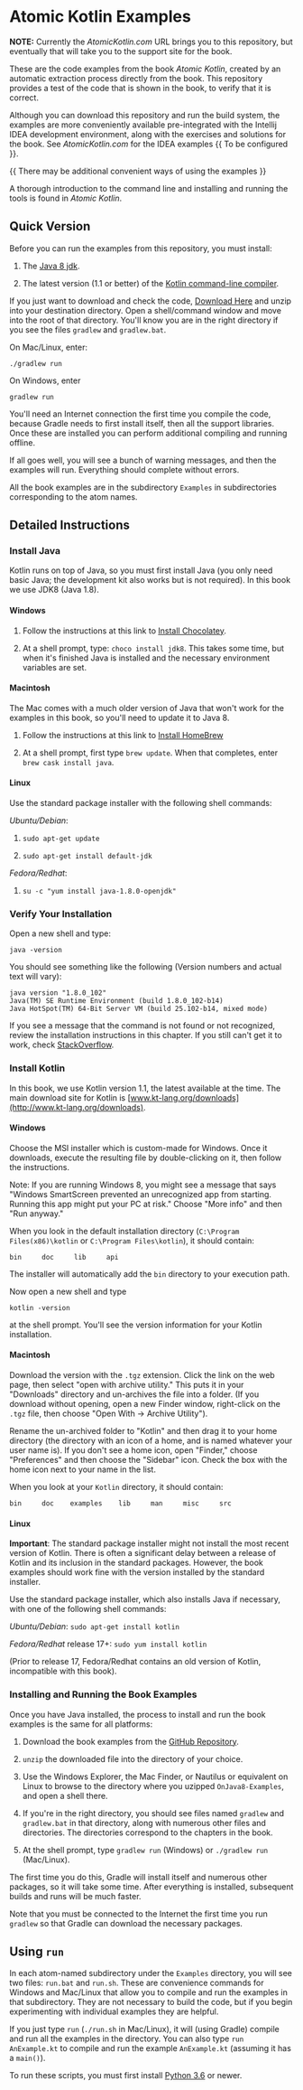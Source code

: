 # Atomic Kotlin Examples

**NOTE:** Currently the *AtomicKotlin.com* URL brings you to this repository,
but eventually that will take you to the support site for the book.

These are the code examples from the book *Atomic Kotlin*, created by an
automatic extraction process directly from the book. This repository provides
a test of the code that is shown in the book, to verify that it is correct.

Although you can download this repository and run the build system, the
examples are more conveniently available pre-integrated with the Intellij IDEA
development environment, along with the exercises and solutions for the book.
See *AtomicKotlin.com* for the IDEA examples {{ To be configured }}.

{{ There may be additional convenient ways of using the examples }}

A thorough introduction to the command line and installing and running the
tools is found in *Atomic Kotlin*.

## Quick Version

Before you can run the examples from this repository, you must install:

1. The [Java 8 jdk](http://www.oracle.com/technetwork/java/javase/downloads/index.html).

2. The latest version (1.1 or better) of the [Kotlin command-line
compiler](http://kotlinlang.org/docs/tutorials/command-line.html).

If you just want to download and check the code, [Download
Here](https://github.com/BruceEckel/AtomicKotlinExamples/archive/master.zip)
and unzip into your destination directory. Open a shell/command window and
move into the root of that directory. You'll know you are in the right
directory if you see the files `gradlew` and `gradlew.bat`.

On Mac/Linux, enter:

```
./gradlew run
```

On Windows, enter

```
gradlew run
```

You'll need an Internet connection the first time you compile the code,
because Gradle needs to first install itself, then all the support libraries.
Once these are installed you can perform additional compiling and running
offline.

If all goes well, you will see a bunch of warning messages, and then the
examples will run. Everything should complete without errors.

All the book examples are in the subdirectory `Examples` in subdirectories
corresponding to the atom names.

## Detailed Instructions

### Install Java

Kotlin runs on top of Java, so you must first install Java (you only need basic
Java; the development kit also works but is not required). In this book we use
JDK8 (Java 1.8).

#### Windows

1. Follow the instructions at this link to [Install Chocolatey](https://chocolatey.org/).

2. At a shell prompt, type: `choco install jdk8`. This  takes some time,
but when it's finished Java is installed and the necessary environment
variables are set.

#### Macintosh

The Mac comes with a much older version of Java that won't work for the
examples in this book, so you'll need to update it to Java 8.

  1.  Follow the instructions at this link to [Install HomeBrew](http://brew.sh/)

  2.  At a shell prompt, first type `brew update`. When that completes, enter
      `brew cask install java`.

#### Linux

Use the standard package installer with the following shell commands:

*Ubuntu/Debian*:

  1. `sudo apt-get update`

  2. `sudo apt-get install default-jdk`

*Fedora/Redhat*:

  1. `su -c "yum install java-1.8.0-openjdk"`


### Verify Your Installation

Open a new shell and type:

```
java -version
```

You should see something like the following (Version numbers and actual text
will vary):

```
java version "1.8.0_102"
Java(TM) SE Runtime Environment (build 1.8.0_102-b14)
Java HotSpot(TM) 64-Bit Server VM (build 25.102-b14, mixed mode)
```

If you see a message that the command is not found or not recognized, review
the installation instructions in this chapter. If you still can't get it to work,
check [StackOverflow](http://stackoverflow.com/search?q=installing+java).

### Install Kotlin

In this book, we use Kotlin version 1.1, the latest available at the
time. The main download site for Kotlin is
[www.kt-lang.org/downloads](http://www.kt-lang.org/downloads).

#### Windows

Choose the MSI installer which is custom-made for Windows. Once it
downloads, execute the resulting file by double-clicking on it, then
follow the instructions.

Note: If you are running Windows 8, you might see a message that says
"Windows SmartScreen prevented an unrecognized app from starting.
Running this app might put your PC at risk." Choose "More info" and then
"Run anyway."

When you look in the default installation directory
(`C:\Program Files(x86)\kotlin` or `C:\Program Files\kotlin`), it should contain:

```
bin     doc     lib     api
```

The installer will automatically add the `bin` directory to your execution path.

Now open a new shell and type

```
kotlin -version
```

at the shell prompt. You'll see the version information for your Kotlin
installation.

#### Macintosh

Download the version with the `.tgz` extension. Click the link on
the web page, then select "open with archive utility." This puts it in
your "Downloads" directory and un-archives the file into a folder. (If
you download without opening, open a new Finder window, right-click on
the `.tgz` file, then choose "Open With -> Archive Utility").

Rename the un-archived folder to "Kotlin" and then drag it to your home
directory (the directory with an icon of a home, and is named whatever
your user name is). If you don't see a home icon, open "Finder," choose
"Preferences" and then choose the "Sidebar" icon. Check the box with the
home icon next to your name in the list.

When you look at your `Kotlin` directory, it should contain:

```
bin     doc    examples    lib     man     misc     src
```

#### Linux

**Important**: The standard package installer might not install the most
recent version of Kotlin. There is often a significant delay between a
release of Kotlin and its inclusion in the standard packages. However, the book
examples should work fine with the version installed by the standard installer.

Use the standard package installer, which also installs Java if necessary, with
one of the following shell commands:

*Ubuntu/Debian*: `sudo apt-get install kotlin`

*Fedora/Redhat* release 17+: `sudo yum install kotlin`

(Prior to release 17, Fedora/Redhat contains an old version of Kotlin,
incompatible with this book).


### Installing and Running the Book Examples

Once you have Java installed, the process to install and run the book examples
is the same for all platforms:

1. Download the book examples from the
[GitHub Repository](https://github.com/BruceEckel/AtomicKotlinExamples/archive/master.zip).

2. `unzip` the downloaded file into the directory of your choice.

3. Use the Windows Explorer, the Mac Finder, or Nautilus or equivalent on Linux
to browse to the directory where you uzipped `OnJava8-Examples`, and open a
shell there.

4. If you're in the right directory, you should see files named `gradlew` and
`gradlew.bat` in that directory, along with numerous other files and
directories. The directories correspond to the chapters in the book.

5. At the shell prompt, type `gradlew run` (Windows) or `./gradlew run`
(Mac/Linux).

The first time you do this, Gradle will install itself and numerous other
packages, so it will take some time. After everything is installed, subsequent
builds and runs will be much faster.

Note that you must be connected to the Internet the first time you run `gradlew`
so that Gradle can download the necessary packages.

## Using `run`

In each atom-named subdirectory under the `Examples` directory, you will see
two files: `run.bat` and `run.sh`. These are convenience commands for Windows
and Mac/Linux that allow you to compile and run the examples in that
subdirectory. They are not necessary to build the code, but if you begin
experimenting with individual examples they are helpful.

If you just type `run` (`./run.sh` in Mac/Linux), it will (using
Gradle) compile and run all the examples in the directory. You can also type
`run AnExample.kt` to compile and run the example `AnExample.kt` (assuming it
has a `main()`).

To run these scripts, you must first install [Python
3.6](https://www.python.org/downloads/release/python-363/) or newer.
